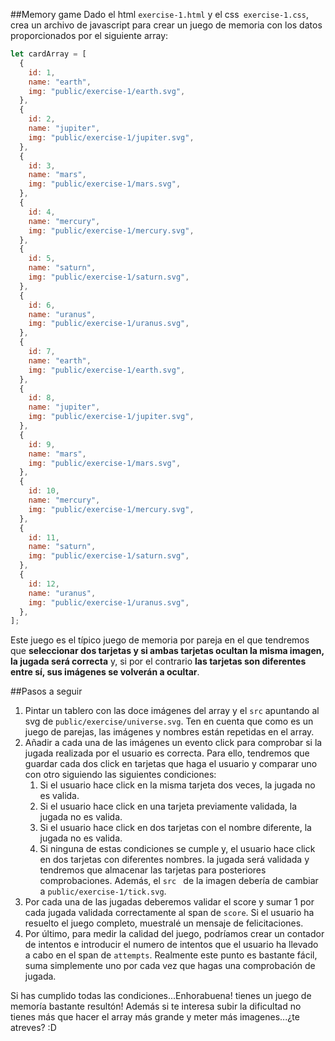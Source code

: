##Memory game
Dado el html `exercise-1.html` y el css` exercise-1.css`, crea un archivo de javascript para crear un juego de memoria con
los datos proporcionados por el siguiente array:

```js
let cardArray = [
  {
    id: 1,
    name: "earth",
    img: "public/exercise-1/earth.svg",
  },
  {
    id: 2,
    name: "jupiter",
    img: "public/exercise-1/jupiter.svg",
  },
  {
    id: 3,
    name: "mars",
    img: "public/exercise-1/mars.svg",
  },
  {
    id: 4,
    name: "mercury",
    img: "public/exercise-1/mercury.svg",
  },
  {
    id: 5,
    name: "saturn",
    img: "public/exercise-1/saturn.svg",
  },
  {
    id: 6,
    name: "uranus",
    img: "public/exercise-1/uranus.svg",
  },
  {
    id: 7,
    name: "earth",
    img: "public/exercise-1/earth.svg",
  },
  {
    id: 8,
    name: "jupiter",
    img: "public/exercise-1/jupiter.svg",
  },
  {
    id: 9,
    name: "mars",
    img: "public/exercise-1/mars.svg",
  },
  {
    id: 10,
    name: "mercury",
    img: "public/exercise-1/mercury.svg",
  },
  {
    id: 11,
    name: "saturn",
    img: "public/exercise-1/saturn.svg",
  },
  {
    id: 12,
    name: "uranus",
    img: "public/exercise-1/uranus.svg",
  },
];
```

Este juego es el típico juego de memoria por pareja en el que tendremos que **seleccionar dos tarjetas y si ambas tarjetas
ocultan la misma imagen, la jugada será correcta** y, si por el contrario **las tarjetas son diferentes entre sí, sus
imágenes se volverán a ocultar**.

##Pasos a seguir

1.  Pintar un tablero con las doce imágenes del array y el `src` apuntando al svg de `public/exercise/universe.svg`.
    Ten en cuenta que como es un juego de parejas, las imágenes y nombres están repetidas en el array.
2.  Añadir a cada una de las imágenes un evento click para comprobar si la jugada realizada por el usuario es correcta.
    Para ello, tendremos que guardar cada dos click en tarjetas que haga el usuario y comparar uno con otro siguiendo
    las siguientes condiciones:
    1. Si el usuario hace click en la misma tarjeta dos veces, la jugada no es valida.
    2. Si el usuario hace click en una tarjeta previamente validada, la jugada no es valida.
    3. Si el usuario hace click en dos tarjetas con el nombre diferente, la jugada no es valida.
    4. Si ninguna de estas condiciones se cumple y, el usuario hace click en dos tarjetas con diferentes nombres. la
       jugada será validada y tendremos que almacenar las tarjetas para posteriores comprobaciones. Además, el `src ` de la imagen debería de cambiar a `public/exercise-1/tick.svg`.
3.  Por cada una de las jugadas deberemos validar el score y sumar 1 por cada jugada validada correctamente al span
    de `score`. Si el
    usuario ha resuelto el juego completo, muestralé un mensaje de felicitaciones.
4.  Por último, para medir la calidad del juego, podríamos crear un contador de intentos e introducir el numero de
    intentos que el usuario ha llevado a cabo en el span de `attempts`. Realmente este punto es bastante fácil, suma
    simplemente uno por cada vez que hagas una comprobación de jugada.

Si has cumplido todas las condiciones...Enhorabuena! tienes un juego de memoría bastante resultón! Además si te
interesa subir la dificultad no tienes más que hacer el array más grande y meter más imagenes...¿te atreves? :D
